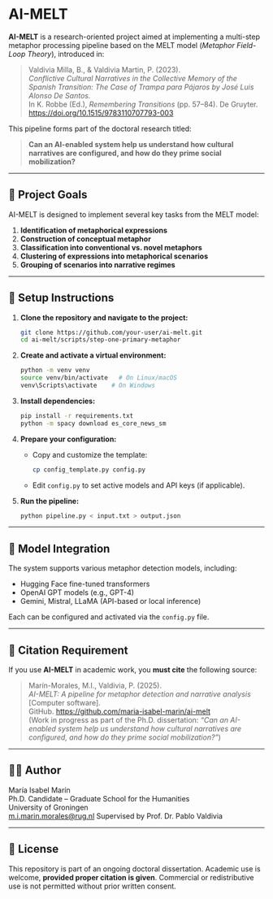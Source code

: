 # AI-MELT

**AI-MELT** is a research-oriented project aimed at implementing a multi-step metaphor processing pipeline based on the MELT model (*Metaphor Field-Loop Theory*), introduced in:

> Valdivia Milla, B., & Valdivia Martin, P. (2023).  
> *Conflictive Cultural Narratives in the Collective Memory of the Spanish Transition: The Case of Trampa para Pájaros by José Luis Alonso De Santos.*  
> In K. Robbe (Ed.), *Remembering Transitions* (pp. 57–84). De Gruyter.  
> https://doi.org/10.1515/9783110707793-003

This pipeline forms part of the doctoral research titled:

> **Can an AI-enabled system help us understand how cultural narratives are configured, and how do they prime social mobilization?**

---

## 🎯 Project Goals

AI-MELT is designed to implement several key tasks from the MELT model:

1. **Identification of metaphorical expressions**  
2. **Construction of conceptual metaphor**  
3. **Classification into conventional vs. novel metaphors**  
4. **Clustering of expressions into metaphorical scenarios**  
5. **Grouping of scenarios into narrative regimes**

---

## 🚀 Setup Instructions

1. **Clone the repository and navigate to the project:**
   ```bash
   git clone https://github.com/your-user/ai-melt.git
   cd ai-melt/scripts/step-one-primary-metaphor
   ```

2. **Create and activate a virtual environment:**
   ```bash
   python -m venv venv
   source venv/bin/activate   # On Linux/macOS
   venv\Scripts\activate    # On Windows
   ```

3. **Install dependencies:**
   ```bash
   pip install -r requirements.txt
   python -m spacy download es_core_news_sm
   ```

4. **Prepare your configuration:**
   - Copy and customize the template:
     ```bash
     cp config_template.py config.py
     ```
   - Edit `config.py` to set active models and API keys (if applicable).

5. **Run the pipeline:**
   ```bash
   python pipeline.py < input.txt > output.json
   ```

---

## 🧠 Model Integration

The system supports various metaphor detection models, including:

- Hugging Face fine-tuned transformers
- OpenAI GPT models (e.g., GPT-4)
- Gemini, Mistral, LLaMA (API-based or local inference)

Each can be configured and activated via the `config.py` file.

---

## 📄 Citation Requirement

If you use **AI-MELT** in academic work, you **must cite** the following source:

> Marín-Morales, M.I., Valdivia, P. (2025).  
> *AI-MELT: A pipeline for metaphor detection and narrative analysis* [Computer software].  
> GitHub. https://github.com/maria-isabel-marin/ai-melt  
> (Work in progress as part of the Ph.D. dissertation: *“Can an AI-enabled system help us understand how cultural narratives are configured, and how do they prime social mobilization?”*)

---

## 👩‍💻 Author

María Isabel Marín  
Ph.D. Candidate – Graduate School for the Humanities  
University of Groningen  
m.i.marin.morales@rug.nl
Supervised by Prof. Dr. Pablo Valdivia

---

## 📜 License

This repository is part of an ongoing doctoral dissertation. Academic use is welcome, **provided proper citation is given**. Commercial or redistributive use is not permitted without prior written consent.
